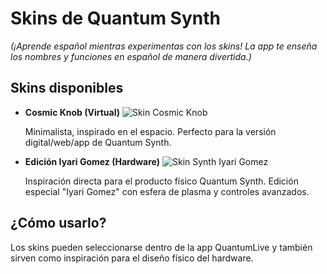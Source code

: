 # Skins de Quantum Synth

_(¡Aprende español mientras experimentas con los skins! La app te enseña los nombres y funciones en español de manera divertida.)_

## Skins disponibles

- **Cosmic Knob (Virtual)**
  ![Skin Cosmic Knob](./quantum_knob_skin.png)

  Minimalista, inspirado en el espacio. Perfecto para la versión digital/web/app de Quantum Synth.

- **Edición Iyari Gomez (Hardware)**
  ![Skin Synth Iyari Gomez](../hardware/iyari_gomez_synth.png)

  Inspiración directa para el producto físico Quantum Synth. Edición especial "Iyari Gomez" con esfera de plasma y controles avanzados.

## ¿Cómo usarlo?

Los skins pueden seleccionarse dentro de la app QuantumLive y también sirven como inspiración para el diseño físico del hardware.